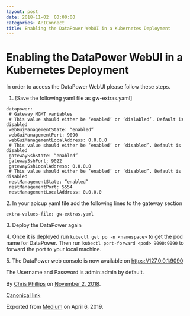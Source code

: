 ```yaml
---
layout: post
date: 2018-11-02  00:00:00
categories: APIConnect
title: Enabling the DataPower WebUI in a Kubernetes Deployment
---
```

# Enabling the DataPower WebUI in a Kubernetes Deployment

In order to access the DataPower WebUI please follow these steps.

1.  [Save the following yaml file as gw-extras.yaml]

```
datapower:
 # Gateway MGMT variables
 # This value should either be ‘enabled’ or ‘dislabled’. Default is disabled
 webGuiManagementState: “enabled”
 webGuiManagementPort: 9090
 webGuiManagementLocalAddress: 0.0.0.0
 # This value should either be ‘enabled’ or ‘disabled’. Default is disabled
 gatewaySshState: “enabled”
 gatewaySshPort: 9022
 gatewaySshLocalAddress: 0.0.0.0
 # This value should either be ‘enabled’ or ‘disabled’. Default is disabled
 restManagementState: “enabled”
 restManagementPort: 5554
 restManagementLocalAddress: 0.0.0.0
```

2\. In your apicup yaml file add the following lines to the gateway
section

`extra-values-file: gw-extras.yaml`

3\. Deploy the DataPower again

4\. Once it is deployed run `kubectl get po -n <namespace>` to get the pod name for DataPower. Then run
`kubectl port-forward <pod> 9090:9090` to
forward the port to your local machine.

5\. The DataPower web console is now available on
<https://127.0.0.1:9090>

The Username and Password is admin:admin by default.





By [Chris Phillips](https://medium.com/@cminion) on
[November 2, 2018](https://medium.com/p/33fc8c9ca4be).

[Canonical
link](https://medium.com/@cminion/enabling-the-datapower-webui-in-a-kubernetes-deployment-33fc8c9ca4be)

Exported from [Medium](https://medium.com) on April 6, 2019.
